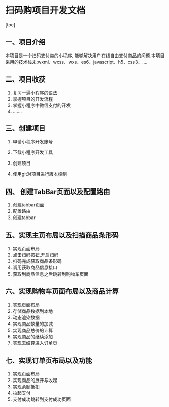 # 扫码购项目开发文档

[toc]

## 一、项目介绍

本项目是一个扫码支付类的小程序, 能够解决用户在线自由支付商品的问题.本项目采用的技术栈未:wxml、wxss、wxs、es6、javascript、h5、css3、....

## 二、项目收获

1. 复习一遍小程序的语法
2. 掌握项目的开发流程
3. 掌握小程序中微信支付的开发
4. .......

## 三、创建项目

1. 申请小程序开发账号

2. 下载小程序开发工具

3. 创建项目

4. 使用git对项目进行版本控制

   

## 四、 创建TabBar页面以及配置路由

1. 创建tabbar页面
2. 配置路由
3. 创建tabbar

## 五、实现主页布局以及扫描商品条形码

1. 实现页面布局
2. 点击扫码按钮,开启扫码
3. 扫码完成获取商品条形码
4. 调用获取商品信息接口
5. 获取到商品信息之后跳转到购物车页面



## 六、实现购物车页面布局以及商品计算

1. 实现页面布局
2. 存储商品数据到本地
3. 动态渲染数据
4. 实现商品数量的加减
5. 实现商品总价的计算
6. 实现商品的继续添加
7. 实现去结算进入订单页



## 七、实现订单页布局以及功能

1. 实现页面布局
2. 实现商品的展开与收起
3. 实现余额抵扣
4. 拉起支付
5. 支付成功跳转到支付成功页面

